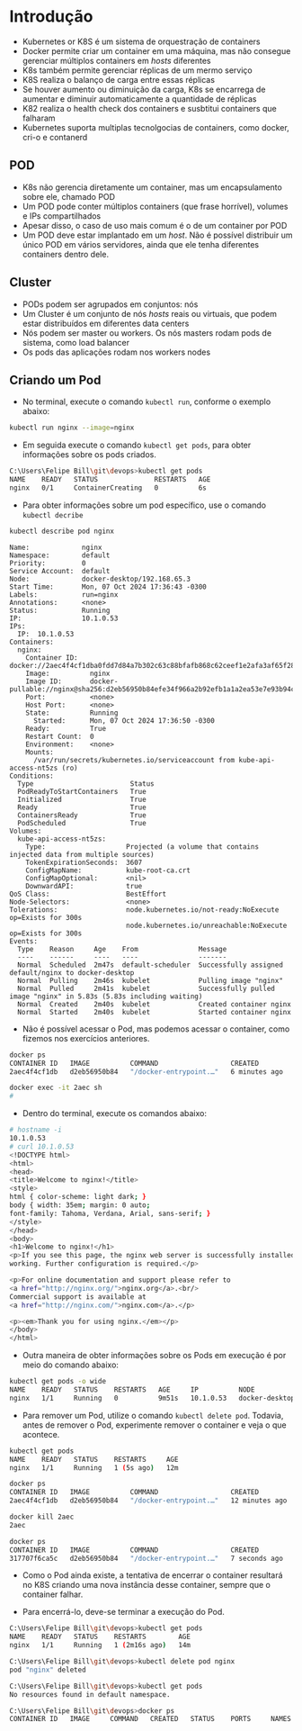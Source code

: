 # Introdução

* Kubernetes or K8S é um sistema de orquestração de containers
* Docker permite criar um container em uma máquina, mas não consegue gerenciar múltiplos containers em _hosts_ diferentes
* K8s também permite gerenciar réplicas de um mermo serviço
* K8S realiza o balanço de carga entre essas réplicas
* Se houver aumento ou diminuição da carga, K8s se encarrega de aumentar e diminuir  automaticamente a quantidade de réplicas
* K82 realiza o health check dos containers e susbtitui containers que falharam
* Kubernetes suporta multiplas tecnolgocias de containers, como docker, cri-o e contanerd

## POD

* K8s não gerencia diretamente um container, mas um encapsulamento sobre ele, chamado POD
* Um POD pode conter múltiplos containers (que frase horrível), volumes e IPs compartilhados
* Apesar disso, o caso de uso mais comum é o de um container por POD
* Um POD deve estar implantado em um _host_. Não é possível distribuir um único POD em vários servidores, ainda que ele tenha diferentes containers dentro dele.

## Cluster

* PODs podem ser agrupados em conjuntos: nós
* Um Cluster é um conjunto de nós _hosts_ reais ou virtuais, que podem estar distribuídos em diferentes data centers
* Nós podem ser master ou workers. Os nós masters rodam pods de sistema, como load balancer
* Os pods das aplicações rodam nos workers nodes

## Criando um Pod

* No terminal, execute o comando `kubectl run`, conforme o exemplo abaixo:

```bash
kubectl run nginx --image=nginx
```

* Em seguida execute o comando `kubectl get pods`, para obter informações sobre os pods criados.

```bash
C:\Users\Felipe Bill\git\devops>kubectl get pods
NAME    READY   STATUS              RESTARTS   AGE
nginx   0/1     ContainerCreating   0          6s
```

* Para obter informações sobre um pod específico, use o comando `kubectl decribe`

```bash
kubectl describe pod nginx
```

```console
Name:             nginx
Namespace:        default
Priority:         0
Service Account:  default
Node:             docker-desktop/192.168.65.3
Start Time:       Mon, 07 Oct 2024 17:36:43 -0300
Labels:           run=nginx
Annotations:      <none>
Status:           Running
IP:               10.1.0.53
IPs:
  IP:  10.1.0.53
Containers:
  nginx:
    Container ID:   docker://2aec4f4cf1dba0fdd7d84a7b302c63c88bfafb868c62ceef1e2afa3af65f282e
    Image:          nginx
    Image ID:       docker-pullable://nginx@sha256:d2eb56950b84efe34f966a2b92efb1a1a2ea53e7e93b94cdf45a27cf3cd47fc0
    Port:           <none>
    Host Port:      <none>
    State:          Running
      Started:      Mon, 07 Oct 2024 17:36:50 -0300
    Ready:          True
    Restart Count:  0
    Environment:    <none>
    Mounts:
      /var/run/secrets/kubernetes.io/serviceaccount from kube-api-access-nt5zs (ro)
Conditions:
  Type                        Status
  PodReadyToStartContainers   True
  Initialized                 True
  Ready                       True
  ContainersReady             True
  PodScheduled                True
Volumes:
  kube-api-access-nt5zs:
    Type:                    Projected (a volume that contains injected data from multiple sources)
    TokenExpirationSeconds:  3607
    ConfigMapName:           kube-root-ca.crt
    ConfigMapOptional:       <nil>
    DownwardAPI:             true
QoS Class:                   BestEffort
Node-Selectors:              <none>
Tolerations:                 node.kubernetes.io/not-ready:NoExecute op=Exists for 300s
                             node.kubernetes.io/unreachable:NoExecute op=Exists for 300s
Events:
  Type    Reason     Age    From               Message
  ----    ------     ----   ----               -------
  Normal  Scheduled  2m47s  default-scheduler  Successfully assigned default/nginx to docker-desktop
  Normal  Pulling    2m46s  kubelet            Pulling image "nginx"
  Normal  Pulled     2m41s  kubelet            Successfully pulled image "nginx" in 5.83s (5.83s including waiting)
  Normal  Created    2m40s  kubelet            Created container nginx
  Normal  Started    2m40s  kubelet            Started container nginx
```

* Não é possível acessar o Pod, mas podemos acessar o container, como fizemos nos exercícios anteriores.

```bash
docker ps
CONTAINER ID   IMAGE          COMMAND                  CREATED         STATUS         PORTS     NAMES
2aec4f4cf1db   d2eb56950b84   "/docker-entrypoint.…"   6 minutes ago   Up 6 minutes             k8s_nginx_nginx_default_40935f35-a4ec-4bc3-a87b-df365519a9f8_0

docker exec -it 2aec sh
# 
```

* Dentro do terminal, execute os comandos abaixo:

```bash
# hostname -i
10.1.0.53
# curl 10.1.0.53
<!DOCTYPE html>
<html>
<head>
<title>Welcome to nginx!</title>
<style>
html { color-scheme: light dark; }
body { width: 35em; margin: 0 auto;
font-family: Tahoma, Verdana, Arial, sans-serif; }
</style>
</head>
<body>
<h1>Welcome to nginx!</h1>
<p>If you see this page, the nginx web server is successfully installed and
working. Further configuration is required.</p>

<p>For online documentation and support please refer to
<a href="http://nginx.org/">nginx.org</a>.<br/>
Commercial support is available at
<a href="http://nginx.com/">nginx.com</a>.</p>

<p><em>Thank you for using nginx.</em></p>
</body>
</html>
```

* Outra maneira de obter informações sobre os Pods em execução é por meio do comando abaixo:

```bash
kubectl get pods -o wide
NAME    READY   STATUS    RESTARTS   AGE     IP          NODE             NOMINATED NODE   READINESS GATES
nginx   1/1     Running   0          9m51s   10.1.0.53   docker-desktop   <none>           <none>
```

* Para remover um Pod, utilize o comando `kubectl delete pod`. Todavia, antes de remover o Pod, experimente remover o container e veja o que acontece.

```bash
kubectl get pods
NAME    READY   STATUS    RESTARTS     AGE
nginx   1/1     Running   1 (5s ago)   12m

docker ps
CONTAINER ID   IMAGE          COMMAND                  CREATED          STATUS          PORTS     NAMES
2aec4f4cf1db   d2eb56950b84   "/docker-entrypoint.…"   12 minutes ago   Up 12 minutes             k8s_nginx_nginx_default_40935f35-a4ec-4bc3-a87b-df365519a9f8_0

docker kill 2aec
2aec

docker ps
CONTAINER ID   IMAGE          COMMAND                  CREATED         STATUS         PORTS     NAMES
317707f6ca5c   d2eb56950b84   "/docker-entrypoint.…"   7 seconds ago   Up 6 seconds             k8s_nginx_nginx_default_40935f35-a4ec-4bc3-a87b-df365519a9f8_1
```

* Como o Pod ainda existe, a tentativa de encerrar o container resultará no K8S criando uma nova instância desse container, sempre que o container falhar.

* Para encerrá-lo, deve-se terminar a execução do Pod.

```bash
C:\Users\Felipe Bill\git\devops>kubectl get pods
NAME    READY   STATUS    RESTARTS        AGE
nginx   1/1     Running   1 (2m16s ago)   14m

C:\Users\Felipe Bill\git\devops>kubectl delete pod nginx
pod "nginx" deleted

C:\Users\Felipe Bill\git\devops>kubectl get pods
No resources found in default namespace.

C:\Users\Felipe Bill\git\devops>docker ps
CONTAINER ID   IMAGE     COMMAND   CREATED   STATUS    PORTS     NAMES

```

